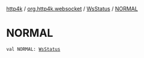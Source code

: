 [http4k](../../index.md) / [org.http4k.websocket](../index.md) / [WsStatus](index.md) / [NORMAL](./-n-o-r-m-a-l.md)

# NORMAL

`val NORMAL: `[`WsStatus`](index.md)